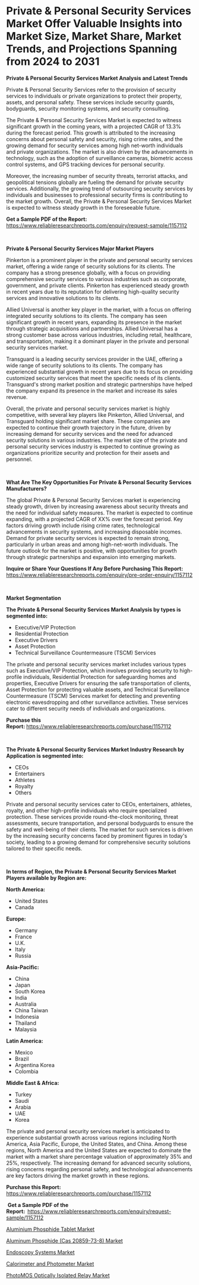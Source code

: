 <p><h1>Private & Personal Security Services Market Offer Valuable Insights into Market Size, Market Share, Market Trends, and Projections Spanning from 2024 to 2031</h1></p><p><strong>Private & Personal Security Services Market Analysis and Latest Trends</strong></p>
<p><p>Private & Personal Security Services refer to the provision of security services to individuals or private organizations to protect their property, assets, and personal safety. These services include security guards, bodyguards, security monitoring systems, and security consulting.</p><p>The Private & Personal Security Services Market is expected to witness significant growth in the coming years, with a projected CAGR of 13.3% during the forecast period. This growth is attributed to the increasing concerns about personal safety and security, rising crime rates, and the growing demand for security services among high net-worth individuals and private organizations. The market is also driven by the advancements in technology, such as the adoption of surveillance cameras, biometric access control systems, and GPS tracking devices for personal security.</p><p>Moreover, the increasing number of security threats, terrorist attacks, and geopolitical tensions globally are fueling the demand for private security services. Additionally, the growing trend of outsourcing security services by individuals and businesses to professional security firms is contributing to the market growth. Overall, the Private & Personal Security Services Market is expected to witness steady growth in the foreseeable future.</p></p>
<p><strong>Get a Sample PDF of the Report:&nbsp;</strong> <a href="https://www.reliableresearchreports.com/enquiry/request-sample/1157112">https://www.reliableresearchreports.com/enquiry/request-sample/1157112</a></p>
<p>&nbsp;</p>
<p><strong>Private & Personal Security Services Major Market Players</strong></p>
<p><p>Pinkerton is a prominent player in the private and personal security services market, offering a wide range of security solutions for its clients. The company has a strong presence globally, with a focus on providing comprehensive security services to various industries such as corporate, government, and private clients. Pinkerton has experienced steady growth in recent years due to its reputation for delivering high-quality security services and innovative solutions to its clients.</p><p>Allied Universal is another key player in the market, with a focus on offering integrated security solutions to its clients. The company has seen significant growth in recent years, expanding its presence in the market through strategic acquisitions and partnerships. Allied Universal has a strong customer base across various industries, including retail, healthcare, and transportation, making it a dominant player in the private and personal security services market.</p><p>Transguard is a leading security services provider in the UAE, offering a wide range of security solutions to its clients. The company has experienced substantial growth in recent years due to its focus on providing customized security services that meet the specific needs of its clients. Transguard's strong market position and strategic partnerships have helped the company expand its presence in the market and increase its sales revenue.</p><p>Overall, the private and personal security services market is highly competitive, with several key players like Pinkerton, Allied Universal, and Transguard holding significant market share. These companies are expected to continue their growth trajectory in the future, driven by increasing demand for security services and the need for advanced security solutions in various industries. The market size of the private and personal security services industry is expected to continue growing as organizations prioritize security and protection for their assets and personnel.</p></p>
<p>&nbsp;</p>
<p><strong>What Are The Key Opportunities For Private & Personal Security Services Manufacturers?</strong></p>
<p><p>The global Private & Personal Security Services market is experiencing steady growth, driven by increasing awareness about security threats and the need for individual safety measures. The market is expected to continue expanding, with a projected CAGR of XX% over the forecast period. Key factors driving growth include rising crime rates, technological advancements in security systems, and increasing disposable incomes. Demand for private security services is expected to remain strong, particularly in urban areas and among high-net-worth individuals. The future outlook for the market is positive, with opportunities for growth through strategic partnerships and expansion into emerging markets.</p></p>
<p><strong>Inquire or Share Your Questions If Any Before Purchasing This Report:</strong> <a href="https://www.reliableresearchreports.com/enquiry/pre-order-enquiry/1157112">https://www.reliableresearchreports.com/enquiry/pre-order-enquiry/1157112</a></p>
<p>&nbsp;</p>
<p><strong>Market Segmentation</strong></p>
<p><strong>The Private & Personal Security Services Market Analysis by types is segmented into:</strong></p>
<p><ul><li>Executive/VIP Protection</li><li>Residential Protection</li><li>Executive Drivers</li><li>Asset Protection</li><li>Technical Surveillance Countermeasure (TSCM) Services</li></ul></p>
<p><p>The private and personal security services market includes various types such as Executive/VIP Protection, which involves providing security to high-profile individuals, Residential Protection for safeguarding homes and properties, Executive Drivers for ensuring the safe transportation of clients, Asset Protection for protecting valuable assets, and Technical Surveillance Countermeasure (TSCM) Services market for detecting and preventing electronic eavesdropping and other surveillance activities. These services cater to different security needs of individuals and organizations.</p></p>
<p><strong>Purchase this Report:&nbsp;</strong><a href="https://www.reliableresearchreports.com/purchase/1157112">https://www.reliableresearchreports.com/purchase/1157112</a></p>
<p>&nbsp;</p>
<p><strong>The Private & Personal Security Services Market Industry Research by Application is segmented into:</strong></p>
<p><ul><li>CEOs</li><li>Entertainers</li><li>Athletes</li><li>Royalty</li><li>Others</li></ul></p>
<p><p>Private and personal security services cater to CEOs, entertainers, athletes, royalty, and other high-profile individuals who require specialized protection. These services provide round-the-clock monitoring, threat assessments, secure transportation, and personal bodyguards to ensure the safety and well-being of their clients. The market for such services is driven by the increasing security concerns faced by prominent figures in today's society, leading to a growing demand for comprehensive security solutions tailored to their specific needs.</p></p>
<p>&nbsp;</p>
<p><strong>In terms of Region, the Private & Personal Security Services Market Players available by Region are:</strong></p>
<p>
    <p> <strong> North America: </strong>
        <ul>
            <li>United States</li>
            <li>Canada</li>
        </ul>
        </p> 
    <p> <strong> Europe: </strong>
        <ul>
            <li>Germany</li>
            <li>France</li>
            <li>U.K.</li>
            <li>Italy</li>
            <li>Russia</li>
        </ul>
        </p> 
    <p> <strong> Asia-Pacific: </strong>
        <ul>
            <li>China</li>
            <li>Japan</li>
            <li>South Korea</li>
            <li>India</li>
            <li>Australia</li>
            <li>China Taiwan</li>
            <li>Indonesia</li>
            <li>Thailand</li>
            <li>Malaysia</li>
        </ul>
        </p> 
    <p> <strong> Latin America: </strong>
        <ul>
            <li>Mexico</li>
            <li>Brazil</li>
            <li>Argentina Korea</li>
            <li>Colombia</li>
        </ul>
        </p> 
    <p> <strong> Middle East & Africa: </strong>
        <ul>
            <li>Turkey</li>
            <li>Saudi</li>
            <li>Arabia</li>
            <li>UAE</li>
            <li>Korea</li>
        </ul>
    </p>
    </p>
<p><p>The private and personal security services market is anticipated to experience substantial growth across various regions including North America, Asia Pacific, Europe, the United States, and China. Among these regions, North America and the United States are expected to dominate the market with a market share percentage valuation of approximately 35% and 25%, respectively. The increasing demand for advanced security solutions, rising concerns regarding personal safety, and technological advancements are key factors driving the market growth in these regions.</p></p>
<p><strong>Purchase this Report: </strong><a href="https://www.reliableresearchreports.com/purchase/1157112">https://www.reliableresearchreports.com/purchase/1157112</a></p>
<p>&nbsp;<strong>Get a Sample PDF of the Report:&nbsp;&nbsp;</strong><a href="https://www.reliableresearchreports.com/enquiry/request-sample/1157112">https://www.reliableresearchreports.com/enquiry/request-sample/1157112</a></p>
<p><strong></strong></p>
<p><p><a href="https://issuu.com/reportprime-2/docs/aluminium-phosphide-tablet-market-size-2030.pptx">Aluminium Phosphide Tablet Market</a></p><p><a href="https://issuu.com/reportprime-2/docs/aluminum-phosphide-cas-20859-73-8-market-size-2030">Aluminum Phosphide (Cas 20859-73-8) Market</a></p><p><a href="https://github.com/dx0328/Market-Research-Report-List-1/blob/main/endoscopy-systems-market.md">Endoscopy Systems Market</a></p><p><a href="https://github.com/mohamedbakry57/Market-Research-Report-List-1/blob/main/calorimeter-and-photometer-market.md">Calorimeter and Photometer Market</a></p><p><a href="https://github.com/juancolorado15/Market-Research-Report-List-1/blob/main/photomos-optically-isolated-relay-market.md">PhotoMOS Optically Isolated Relay Market</a></p></p>